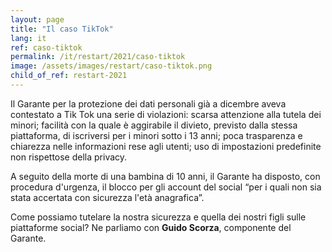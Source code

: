 ```yaml
---
layout: page
title: "Il caso TikTok"
lang: it
ref: caso-tiktok
permalink: /it/restart/2021/caso-tiktok
image: /assets/images/restart/caso-tiktok.png
child_of_ref: restart-2021
---
```


Il Garante per la protezione dei dati personali già a dicembre aveva contestato a Tik Tok una serie di violazioni: scarsa attenzione alla tutela dei minori; facilità con la quale è aggirabile il divieto, previsto dalla stessa piattaforma, di iscriversi per i minori sotto i 13 anni; poca trasparenza e chiarezza nelle informazioni rese agli utenti; uso di impostazioni predefinite non rispettose della privacy.

A seguito della morte di una bambina di 10 anni, il Garante ha disposto, con procedura d'urgenza, il blocco per gli account del social “per i quali non sia stata accertata con sicurezza l'età anagrafica”.

Come possiamo tutelare la nostra sicurezza e quella dei nostri figli sulle piattaforme social? Ne parliamo con **Guido Scorza**, componente del Garante.
